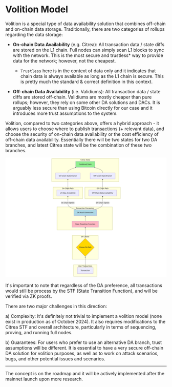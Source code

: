 # Volition Model

Volition is a special type of data availability solution that combines off-chain and on-chain data storage. Traditionally, there are two categories of rollups regarding the data storage:

- **On-chain Data Availability** (e.g. Citrea): All transaction data / state diffs are stored on the L1 chain. Full nodes can simply scan L1 blocks to sync with the network. This is the most secure and trustless* way to provide data for the network; however, not the cheapest.
    - `Trustless` here is in the context of data only and it indicates that chain data is always available as long as the L1 chain is secure. This is pretty much the standard & correct definition in this context.

- **Off-chain Data Availability** (i.e. Validiums): All transaction data / state diffs are stored off-chain. Validiums are mostly cheaper than pure rollups; however, they rely on some other DA solutions and DACs. It is arguably less secure than using Bitcoin directly for our case and it introduces more trust assumptions to the system.

Volition, compared to two categories above, offers a hybrid approach - it allows users to choose where to publish transactions (+ relevant data), and choose the security of on-chain data availability or the cost efficiency of off-chain data availability.  Essentially there will be two states for two DA branches, and latest Citrea state will be the combination of these two branches.

![Volition Model Diagram](/.gitbook/assets/volition.png)

It's important to note that regardless of the DA preference, all transactions would still be process by the STF (State Transition Function), and will be verified via ZK proofs. 

There are two major challenges in this direction:

a) Complexity: It's definitely not trivial to implement a volition model (none exist in production as of October 2024). It also requires modifications to the Citrea STF and overall architecture, particularly in terms of sequencing, proving, and running full nodes.

b) Guarantees: For users who prefer to use an alternative DA branch, trust assumptions will be different. It is essential to have a very secure off-chain DA solution for volition purposes, as well as to work on attack scenarios, bugs, and other potential issues and scenarios.

-----

The concept is on the roadmap and it will be actively implemented after the mainnet launch upon more research.
